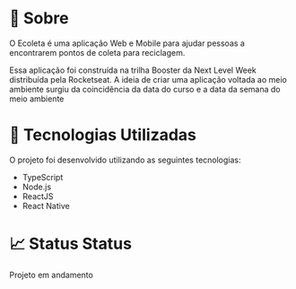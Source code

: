 # 🔖 Sobre
O Ecoleta é uma aplicação Web e Mobile para ajudar pessoas a encontrarem pontos de coleta para reciclagem.

Essa aplicação foi construída na trilha Booster da Next Level Week distribuída pela Rocketseat. A ideia de criar uma aplicação voltada ao meio ambiente surgiu da coincidência da data do curso e a data da semana do meio ambiente

# 🚀 Tecnologias Utilizadas
O projeto foi desenvolvido utilizando as seguintes tecnologias:

- TypeScript
- Node.js
- ReactJS
- React Native

# 📈 Status Status
Projeto em andamento
